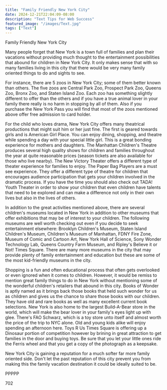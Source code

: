 ```yaml
---
title: "Family Friendly New York City"
date: 2024-12-21T22:04:09-08:00
description: "Text Tips for Web Success"
featured_image: "/images/Text.jpg"
tags: ["Text"]
---
```


Family Friendly New York City

Many people forget that New York is a town full of families and plan their vacations without providing much thought to the entertainment possibilities that abound for children in New York City. It only makes sense that with so many families living in this city that there would be very many family oriented things to do and sights to see. 

For instance, there are 5 zoos in New York City; some of them better known than others. The five zoos are Central Park Zoo, Prospect Park Zoo, Queens Zoo, Bronx Zoo, and Staten Island Zoo. Each zoo has something slightly different to offer than the others and if you have a true animal lover in your family there really is no harm in stopping by all of them. Also if you purchase the New York Pass you will find that most of the zoos mentioned above offer free admission to card holder.

For the child who loves drama, New York City offers many theatrical productions that might suit him or her just fine. The first is geared towards girls and is American Girl Place. You can enjoy dining, shopping, and theatre while spending a day with your special little girl. This is a great bonding experience for mothers and daughters. The Manhattan Children's Theatre produces several high quality shows for children and families throughout the year at quite reasonable prices (season tickets are also available for those who live nearby). The New Victory Theater offers a different type of theater experience for families to enjoy. The Paper Bag Players are a must see experience. They offer a different type of theatre for children that encourages audience participation that gets your children involved in the dramatic process. If you have the time you should also check out TADA! Youth Theater in order to show your children that even children have talents that need to be explored and can make a difference not only in their own lives but also in the lives of others. 

In addition to the great activities mentioned above, there are several children's museums located in New York in addition to other museums that offer exhibitions that may be of interest to your children. The following museums are well worth checking out even if you decide to seek entertainment elsewhere: Brooklyn Children's Museum, Staten Island Children's Museum, Children's Museum of Manhattan, FDNY Fire Zone, Museum of Comic and Cartoon Art, New York Hall of Science, Sony Wonder Technology Lab, Queens Country Farm Museum, and Ripley's Believe it or Not! Times Square. There are many more museums in the city that may provide plenty of family entertainment and education but these are some of the most kid-friendly museums in the city.

Shopping is a fun and often educational process that often gets overlooked or even ignored when it comes to children. However, it would be remiss to mention great family things to do in New York without mentioning some of the wonderful children's retailers that abound in this city. Books of Wonder is aptly named as it brings back those books that held such wonder for us as children and gives us the chance to share those books with our children. They have old and rare books as well as many excellent current book selections. New York is also home to the largest Build-A-Bear store in the world, which will make the bear lover in your family's eyes light up with glee. There's FAO Schwarz, which is a toy store unto itself and almost worth the price of the trip to NYC alone. Old and young kids alike will enjoy spending an afternoon here. Toys R Us Times Square is offering up a Dinosaur portion of competition however by brining in great attraction to get families in the door and buying toys. Be sure that you let your little ones ride the Ferris wheel and that you get a copy of the photograph as a keepsake.

New York City is gaining a reputation for a much softer far more family oriented side. Don't let the past reputation of this city prevent you from making this the family vacation destination it could be ideally suited to be. 

PPPPP

702

